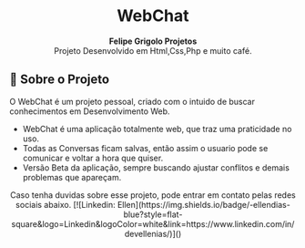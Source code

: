 <h1 align="center">WebChat</h1>

<div align="center">
  <strong>Felipe Grigolo Projetos</strong>
</div>
<div align="center">
  Projeto Desenvolvido em Html,Css,Php e muito café.
</div>

## 🚀 Sobre o Projeto

O WebChat é um projeto pessoal, criado com o intuido de buscar conhecimentos em Desenvolvimento Web.

- WebChat é uma aplicação totalmente web, que traz uma praticidade no uso.
- Todas as Conversas ficam salvas, então assim o usuario pode se comunicar e voltar a hora que quiser.
- Versão Beta da aplicação, sempre buscando ajustar conflitos e demais problemas que apareçam.

<div align="center">
   Caso tenha duvidas sobre esse projeto, pode entrar em contato pelas redes sociais abaixo.
   [![Linkedin: Ellen](https://img.shields.io/badge/-ellendias-blue?style=flat-square&logo=Linkedin&logoColor=white&link=https://www.linkedin.com/in/devellenias/)]()
</div>
